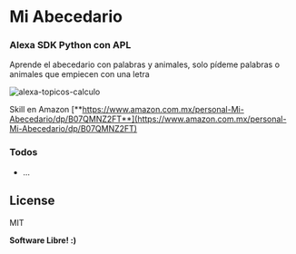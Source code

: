 # Mi Abecedario
### Alexa SDK Python con APL


Aprende el abecedario con palabras y animales, solo pídeme palabras o animales que empiecen con una letra

![alexa-topicos-calculo](http://vakito.com/mti/assets/alexa-mi-abecedario.JPG)



Skill en Amazon
[**https://www.amazon.com.mx/personal-Mi-Abecedario/dp/B07QMNZ2FT**](https://www.amazon.com.mx/personal-Mi-Abecedario/dp/B07QMNZ2FT)


### Todos

 - ...

License
----

MIT



**Software Libre! :)**